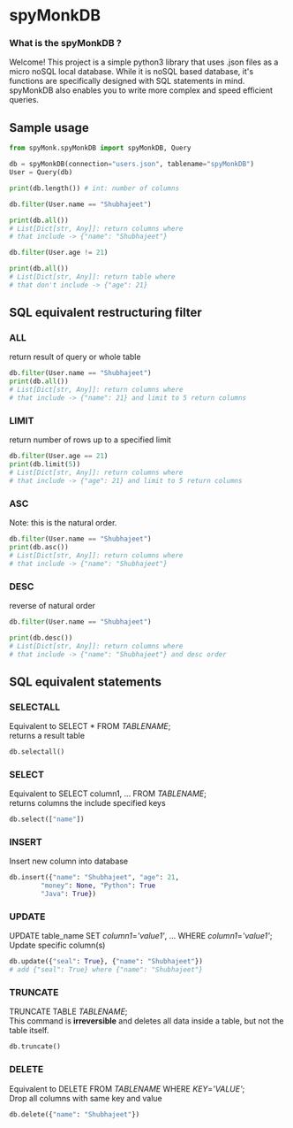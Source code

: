 # spyMonkDB

### What is the spyMonkDB ?
Welcome! This project is a simple python3 library that uses .json files as a micro noSQL local database. While it is noSQL based database, it's functions are specifically designed with SQL statements in mind. spyMonkDB also enables you to write more complex and speed efficient queries.

## Sample usage
```python
from spyMonk.spyMonkDB import spyMonkDB, Query

db = spyMonkDB(connection="users.json", tablename="spyMonkDB")
User = Query(db)

print(db.length()) # int: number of columns

db.filter(User.name == "Shubhajeet")

print(db.all()) 
# List[Dict[str, Any]]: return columns where 
# that include -> {"name": "Shubhajeet"}

db.filter(User.age != 21)

print(db.all()) 
# List[Dict[str, Any]]: return table where 
# that don't include -> {"age": 21}

```
## SQL equivalent restructuring filter
### ALL
return result of query or whole table
```python
db.filter(User.name == "Shubhajeet")
print(db.all()) 
# List[Dict[str, Any]]: return columns where 
# that include -> {"name": 21} and limit to 5 return columns
```
### LIMIT
return number of rows up to a specified limit
```python
db.filter(User.age == 21)
print(db.limit(5)) 
# List[Dict[str, Any]]: return columns where 
# that include -> {"age": 21} and limit to 5 return columns
```
### ASC
Note: this is the natural order.
```python
db.filter(User.name == "Shubhajeet")
print(db.asc()) 
# List[Dict[str, Any]]: return columns where 
# that include -> {"name": "Shubhajeet"} 
```
### DESC
reverse of natural order
```python
db.filter(User.name == "Shubhajeet")

print(db.desc()) 
# List[Dict[str, Any]]: return columns where 
# that include -> {"name": "Shubhajeet"} and desc order
```

## SQL equivalent statements
### SELECTALL
Equivalent to SELECT * FROM _TABLENAME_;<br>
returns a result table
```python
db.selectall()
```
### SELECT
Equivalent to SELECT column1, ... FROM _TABLENAME_;<br>
returns columns the include specified keys
```python
db.select(["name"])
```
### INSERT
Insert new column into database <br>
```python
db.insert({"name": "Shubhajeet", "age": 21,
        "money": None, "Python": True
        "Java": True})
```
### UPDATE
UPDATE table_name SET _column1_=_'value1'_, ... WHERE _column1_=_'value1'_; <br>
Update specific column(s) 
```python
db.update({"seal": True}, {"name": "Shubhajeet"})
# add {"seal": True} where {"name": "Shubhajeet"}
```
### TRUNCATE
TRUNCATE TABLE _TABLENAME_; <br>
This command is **irreversible** and deletes all data inside a table, but not the table itself.
```python
db.truncate()
```
### DELETE
Equivalent to DELETE FROM _TABLENAME_ WHERE _KEY_=_'VALUE'_;<br>
Drop all columns with same key and value
```python
db.delete({"name": "Shubhajeet"})
```


